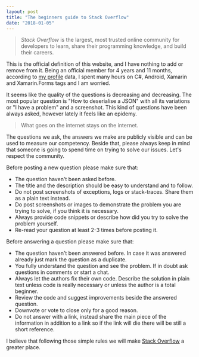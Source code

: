 ```yaml
---
layout: post
title: "The beginners guide to Stack Overflow"
date: "2018-01-05"
---
```


> _Stack Overflow_ is the largest, most trusted online community for developers to learn, share​ ​their programming ​knowledge, and build their careers.

This is the official definition of this website, and I have nothing to add or remove from it. Being an official member for 4 years and 11 months, according to [my profile](https://stackoverflow.com/users/1970317/evz?tab=profile) data, I spent many hours on C#, Android, Xamarin and Xamarin.Forms tags and I am worried.

It seems like the quality of the questions is decreasing and decreasing. The most popular question is "How to deserialise a JSON" with all its variations or "I have a problem" and a screenshot. This kind of questions have been always asked, however lately it feels like an epidemy.

> What goes on the internet stays on the internet.

The questions we ask, the answers we make are publicly visible and can be used to measure our competency. Beside that, please always keep in mind that someone is going to spend time on trying to solve our issues. Let's respect the community.

Before posting a new question please make sure that:

- The question haven't been asked before.
- The title and the description should be easy to understand and to follow.
- Do not post screenshots of exceptions, logs or stack-traces. Share them as a plain text instead.
- Do post screenshots or images to demonstrate the problem you are trying to solve, if you think it is necessary.
- Always provide code snippets or describe how did you try to solve the problem yourself.
- Re-read your question at least 2-3 times before posting it.

Before answering a question please make sure that:

- The question haven't been answered before. In case it was answered already just mark the question as a duplicate.
- You fully understand the question and see the problem. If in doubt ask questions in comments or start a chat.
- Always let the authors fix their own code. Describe the solution in plain text unless code is really necessary or unless the author is a total beginner.
- Review the code and suggest improvements beside the answered question.
- Downvote or vote to close only for a good reason.
- Do not answer with a link, instead share the main piece of the information in addition to a link so if the link will die there will be still a short reference.

I believe that following those simple rules we will make [Stack Overflow](https://stackoverflow.com/) a greater place.
